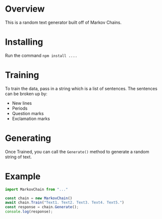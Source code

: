 # Overview
This is a random text generator built off of Markov Chains.

# Installing
Run the command `npm install ....`

# Training
To train the data, pass in a string which is a list of sentences. The sentences can be broken up by:
- New lines
- Periods
- Question marks
- Exclamation marks

# Generating
Once Trained, you can call the `Generate()` method to generate a random string of text.

# Example
```ts
import MarkovChain from "..."

const chain = new MarkovChain()
await chain.Train("Text1. Text2. Text3. Text4. Text5.")
const response = chain.Generate();
console.log(response);

```